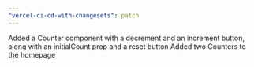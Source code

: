 ```yaml
---
"vercel-ci-cd-with-changesets": patch
---
```


Added a Counter component with a decrement and an increment button, along with an initialCount prop and a reset button
Added two Counters to the homepage
